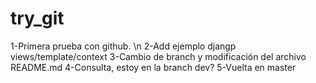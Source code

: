 try_git
=======

1-Primera prueba con github. \n 
2-Add ejemplo djangp views/template/context
3-Cambio de branch y modificación del archivo README.md
4-Consulta, estoy en la branch dev?	
5-Vuelta en master 